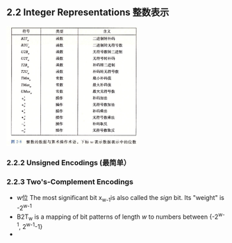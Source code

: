 ## 2.2 Integer Representations 整数表示

<img src="./img/2_8.png" width="60%">

### 2.2.2 Unsigned Encodings (最简单）


### 2.2.3 Two's-Complement Encodings

* w位 The most significant bit x<sub>w-1</sub>is also called the *sign* bit. Its "weight" is -2<sup>w-1</sup>
* B2T<sub>w</sub> is a mapping of bit patterns of length *w* to numbers between {-2<sup>w-1</sup>, 2<sup>w-1</sup>-1}
* 



